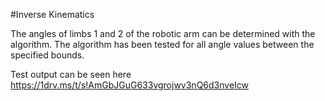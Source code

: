 #Inverse Kinematics

The angles of limbs 1 and 2 of the robotic arm can be determined with the algorithm.
The algorithm has been tested for all angle values between the specified bounds. 

Test output can be seen here
https://1drv.ms/t/s!AmGbJGuG633vgrojwv3nQ6d3nveIcw
